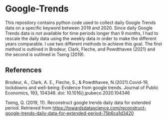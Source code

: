 # Google-Trends

This repository contains python code used to collect daily Google Trends data on a specific keyword between 2019 and 2020. Since daily Google Trends data is not available for time periods longer than 9 months, I had to rescale the daily data using the weekly data in order to make the different years comparable. I use two different methods to achieve this goal. The first method is outlined in Brodeur, Clark, Fleche, and Powdthavee (2021) and the second is outlined in Tseng (2019).

## References

Brodeur, A., Clark, A. E., Fleche, S., & Powdthavee, N.(2021).Covid-19, lockdowns and well-being: Evidence from google trends. Journal of Public Economics, 193, 104346. doi: 10.1016/j.jpubeco.2020.104346

Tseng, Q. (2019, 11). Reconstruct google trends daily data for extended period. Retrieved from https://towardsdatascience.com/reconstruct-google-trends-daily-data-for-extended-period-75b6ca1d3420
